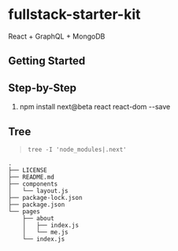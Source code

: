 # fullstack-starter-kit
React + GraphQL + MongoDB

## Getting Started

## Step-by-Step

1. npm install next@beta react react-dom --save

## Tree

> `tree -I 'node_modules|.next'`

```
.
├── LICENSE
├── README.md
├── components
│   └── layout.js
├── package-lock.json
├── package.json
└── pages
    ├── about
    │   ├── index.js
    │   └── me.js
    └── index.js

```